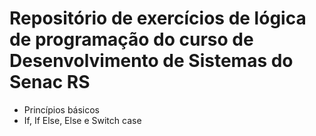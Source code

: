 # Repositório de exercícios de lógica de programação do curso de Desenvolvimento de Sistemas do Senac RS
* Princípios básicos
* If, If Else, Else e Switch case
  
